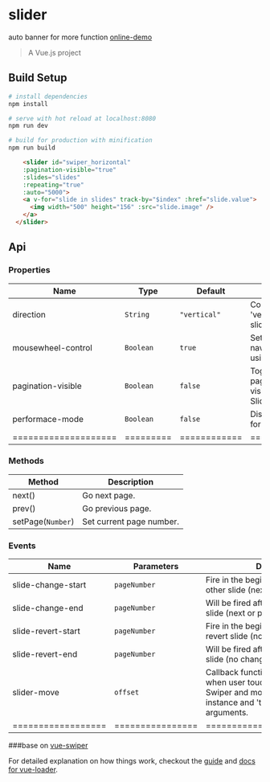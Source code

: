 # slider 
auto banner for more function
[online-demo](https://cdn.rawgit.com/bajian/vue-slider/master/dist/demo.html)

> A Vue.js project

## Build Setup

``` bash
# install dependencies
npm install

# serve with hot reload at localhost:8080
npm run dev

# build for production with minification
npm run build

```

```html
    <slider id="swiper_horizontal"
    :pagination-visible="true"
    :slides="slides"
    :repeating="true"
    :auto="5000">
    <a v-for="slide in slides" track-by="$index" :href="slide.value">
      <img width="500" height="156" :src="slide.image" />
    </a>
  </slider>
```

## Api
### Properties
| Name                 | Type      | Default      | Description                                                        |
|----------------------|-----------|--------------|--------------------------------------------------------------------|
| direction            | `String`  | `"vertical"` | Could be 'horizontal' or 'vertical' (for vertical slider).         |
| mousewheel-control   | `Boolean` | `true`       | Set to true to enable navigation through slides using mouse wheel. |
| pagination-visible   | `Boolean` | `false`      | Toggle (hide/true) pagination container visibility when click on Slider's container    |
| performace-mode      | `Boolean` | `false`      | Disable advance effect for better performance.                     |
| ==================== | ========= | ============ | =================== |

### Methods
| Method            | Description              |
|-------------------|--------------------------|
| next()            | Go next page.            |
| prev()            | Go previous page.        |
| setPage(`Number`) | Set current page number. |

### Events
| Name                            | Parameters | Description                                                                                                                                                  |
|--------------------|------------|--------------------------------------------------------------------------------------------------------------------------------------------------------------|
| slide-change-start | `pageNumber`     | Fire in the beginning of animation to other slide (next or previous).                                                                                        |
| slide-change-end   | `pageNumber`     | Will be fired after animation to other slide (next or previous).                                                                                             |
| slide-revert-start | `pageNumber`     | Fire in the beginning of animation to revert slide (no change).                                                                                              |
| slide-revert-end   | `pageNumber`     | Will be fired after animation to revert slide (no change).                                                                                                   |
| slider-move        | `offset`         | Callback function, will be executed when user touch and move finger over Swiper and move it. Receives swiper instance and 'touchmove' event as an arguments. |
| ================== | ================ | ============================ |

###base on
[vue-swiper](https://github.com/weilao/vue-swiper)

For detailed explanation on how things work, checkout the [guide](http://vuejs-templates.github.io/webpack/) and [docs for vue-loader](http://vuejs.github.io/vue-loader).
